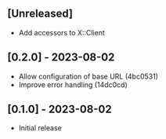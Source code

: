 ## [Unreleased]

- Add accessors to X::Client

## [0.2.0] - 2023-08-02

- Allow configuration of base URL (4bc0531)
- Improve error handling (14dc0cd)

## [0.1.0] - 2023-08-02

- Initial release
